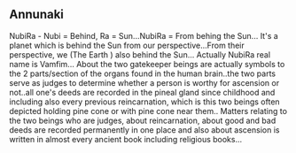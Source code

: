 ## Annunaki


NubiRa - Nubi = Behind, Ra = Sun...NubiRa = From behing the
Sun... It's a planet which is behind the Sun from our
perspective...From their perspective, we (The Earth ) also
behind the Sun... Actually NubiRa real name is Vamfim...
About  the two gatekeeper beings are actually symbols to the
2 parts/section of the organs found in the human brain..the
two parts serve as judges to determine whether a person is
worthy for ascension or not..all one's deeds are recorded in
the pineal gland since childhood and including also every
previous reincarnation, which is this two beings often
depicted holding pine cone or with pine cone near them..
Matters relating to the two beings who are judges,  about
reincarnation, about good and bad deeds are recorded
permanently in one place and also about ascension is written
in almost every ancient book including religious books...
